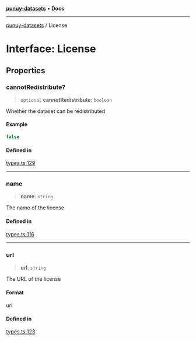 [**punuy-datasets**](../README.md) • **Docs**

***

[punuy-datasets](../README.md) / License

# Interface: License

## Properties

### cannotRedistribute?

> `optional` **cannotRedistribute**: `boolean`

Whether the dataset can be redistributed

#### Example

```ts
false
```

#### Defined in

[types.ts:129](https://github.com/andrefs/punuy-datasets/blob/728f37f13c647ce5730b08f32b7d0d69f32fa0c1/src/lib/types.ts#L129)

***

### name

> **name**: `string`

The name of the license

#### Defined in

[types.ts:116](https://github.com/andrefs/punuy-datasets/blob/728f37f13c647ce5730b08f32b7d0d69f32fa0c1/src/lib/types.ts#L116)

***

### url

> **url**: `string`

The URL of the license

#### Format

uri

#### Defined in

[types.ts:123](https://github.com/andrefs/punuy-datasets/blob/728f37f13c647ce5730b08f32b7d0d69f32fa0c1/src/lib/types.ts#L123)
